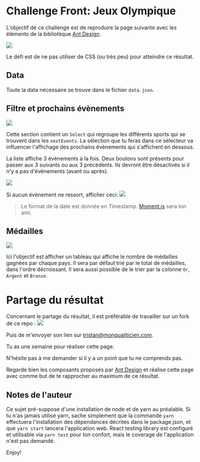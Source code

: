 # Challenge Front: Jeux Olympique

L'objectif de ce challenge est de reproduire la page suivante avec les élèments de la bibliotèque [Ant Design](https://ant.design/components/overview/).

![](./pictures/JOPage.png)

Le défi est de ne pas utiliser de CSS (ou très peu) pour atteindre ce résultat.

## Data

Toute la data nécessaire se trouve dans le fichier `data.json`.

## Filtre et prochains évènements

![](./pictures/NextEvent.png)

Cette section contient un `Select` qui regroupe les différents sports qui se trouvent dans les `nextEvents`.
La sélection que tu feras dans ce sélecteur va influencer l'affichage des prochains évènements qui s'affichent en dessous.

La liste affiche 3 évènements à la fois. Deux boutons sont présents pour passer aux 3 suivants ou aux 3 précédents.
Ils devront être désactivés si il n'y a pas d'évènements (avant ou après).

![](./pictures/NextEvent2.png)

Si aucun évènement ne ressort, afficher ceci:
![](./pictures/empty.png)

> Le format de la date est donnée en Timestamp. [Moment.js](https://momentjs.com) sera ton ami.

## Médailles

![](./pictures/Table.png)

Ici l'objectif est afficher un tableau qui affiche le nombre de médailles gagnées par chaque pays. Il sera par défaut trié par le total de médailles, dans l'ordre décroissant. Il sera aussi possible de le trier par la colonne `Or`, `Argent` et `Bronze`.

# Partage du résultat

Concernant le partage du résultat, il est préférable de travailler sur un fork de ce repo :
![](https://github-images.s3.amazonaws.com/help/bootcamp/Bootcamp-Fork.png)

Puis de m'envoyer son lien sur tristan@monqualiticien.com.

Tu as une semaine pour réaliser cette page.

N'hésite pas à me demander si il y a un point que tu ne comprends pas.

Regarde bien les composants proposés par [Ant Design](https://ant.design/components/overview/) et réalise cette page avec comme but de te rapprocher au maximum de ce résultat.

## Notes de l'auteur

Ce sujet pré-suppose d'une installation de node et de yarn au préalable.
Si tu n'as jamais utilisé yarn, sache simplement que la commande `yarn` effectuera l'installation des dépendances décrites dans le package.json, et que `yarn start` lancera l'application web.
React testing library est configuré et utilisable via `yarn test` pour ton confort, mais le coverage de l'application n'est pas demandé.

Enjoy!
